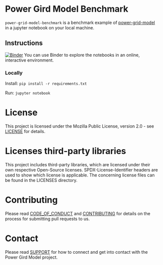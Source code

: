<!--
SPDX-FileCopyrightText: 2022 Contributors to the Power Grid Model project <dynamic.grid.calculation@alliander.com>

SPDX-License-Identifier: MPL-2.0
-->
# Power Gird Model Benchmark
`power-grid-model-benchmark` is a benchmark example of [power-grid-model](https://github.com/alliander-opensource/power-grid-model) in a jupyter notebook on your local machine.

## Instructions
[![Binder](https://mybinder.org/badge_logo.svg)](https://mybinder.org/v2/gh/alliander-opensource/power-grid-model-benchmark/main)
You can use Binder to explore the notebooks in an online, interactive environment.

### Locally
Install:
`pip install -r requirements.txt`

Run:
`jupyter notebook`


# License
This project is licensed under the Mozilla Public License, version 2.0 - see [LICENSE](LICENSE) for details.

# Licenses third-party libraries
This project includes third-party libraries, 
which are licensed under their own respective Open-Source licenses.
SPDX-License-Identifier headers are used to show which license is applicable. 
The concerning license files can be found in the LICENSES directory.

# Contributing
Please read [CODE_OF_CONDUCT](CODE_OF_CONDUCT.md) and [CONTRIBUTING](CONTRIBUTING.md) for details on the process 
for submitting pull requests to us.

# Contact
Please read [SUPPORT](SUPPORT.md) for how to connect and get into contact with the Power Gird Model project.
